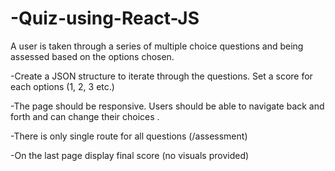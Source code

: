 # -Quiz-using-React-JS

A user is taken through a series of multiple choice questions and being assessed based on the options chosen.

-Create a JSON structure to iterate through the questions. Set a score for each options (1, 2, 3 etc.)

-The page should be responsive.  Users should be able to navigate back and forth and can change their choices .

-There is only single route for all questions (/assessment)

-On the last page display final score (no visuals provided)
